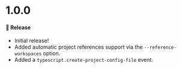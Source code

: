 # 1.0.0

#### 🎉 Release

- Initial release!
- Added automatic project references support via the `--reference-workspaces` option.
- Added a `typescript.create-project-config-file` event.
